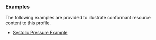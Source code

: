 <!-- Uncomment and update with links to example resource(s) -->
<h3>Examples</h3>

<p>
The following examples are provided to illustrate conformant resource content to this profile.
</p>

- [Systolic Pressure Example](Observation-systolicBloodPressure-example.html)
